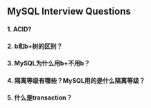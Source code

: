 ## MySQL Interview Questions

#### 1. ACID?


#### 2. b和b+树的区别？


#### 3. MySQL为什么用b+不用b？


#### 4. 隔离等级有哪些？MySQL用的是什么隔离等级？


#### 5. 什么是transaction？


<!-- #### 6.  -->